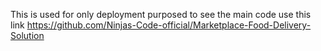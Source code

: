 This is used for only deployment purposed to see the main code use this link https://github.com/Ninjas-Code-official/Marketplace-Food-Delivery-Solution
